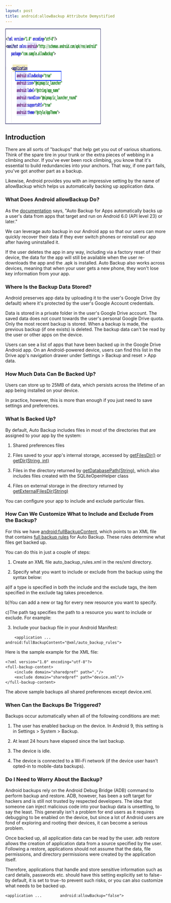 ```yaml
---
layout: post
title: android:allowBackup Attribute Demystified
---
```

<img align="center" width="300" height="300" src="/Images/Article/allow_backup.jpg">

## Introduction

There are all sorts of "backups" that help get you out of various situations. Think of the spare tire in your trunk or the extra pieces of webbing in a climbing anchor. If you've ever been rock climbing, you know that it's essential to build redundancies into your anchors. That way, if one part fails, you've got another part as a backup.

Likewise, Android provides you with an impressive setting by the name of allowBackup which helps us automatically backing up application data.

### What Does Android allowBackup Do?

As the [documentation](https://developer.android.com/guide/topics/data/autobackup) says, "Auto Backup for Apps automatically backs up a user's data from apps that target and run on Android 6.0 (API level 23) or later."<br/>

We can leverage auto backup in our Android app so that our users can more quickly recover their data if they ever switch phones or reinstall our app after having uninstalled it.<br/>

If the user deletes the app in any way, including via a factory reset of their device, the data for the app will still be available when the user re-downloads the app and the .apk is installed. Auto Backup also works across devices, meaning that when your user gets a new phone, they won't lose key information from your app.<br/>


### Where Is the Backup Data Stored?

Android preserves app data by uploading it to the user's Google Drive (by default) where it's protected by the user's Google Account credentials.

Data is stored in a private folder in the user's Google Drive account. The saved data does not count towards the user's personal Google Drive quota. Only the most recent backup is stored. When a backup is made, the previous backup (if one exists) is deleted. The backup data can't be read by the user or other apps on the device.

Users can see a list of apps that have been backed up in the Google Drive Android app. On an Android-powered device, users can find this list in the Drive app's navigation drawer under Settings > Backup and reset > App data.


### How Much Data Can Be Backed Up?

Users can store up to 25MB of data, which persists across the lifetime of an app being installed on your device.

In practice, however, this is more than enough if you just need to save settings and preferences.


### What Is Backed Up?

By default, Auto Backup includes files in most of the directories that are assigned to your app by the system:

1) Shared preferences files

2) Files saved to your app's internal storage, accessed by [getFilesDir()](https://developer.android.com/reference/android/content/Context#getFilesDir()) or [getDir(String, int)](https://developer.android.com/reference/android/content/Context#getDir(java.lang.String,%20int))

3) Files in the directory returned by [getDatabasePath(String)](https://developer.android.com/reference/android/content/Context#getDatabasePath(java.lang.String)), which also includes files created with the SQLiteOpenHelper class

4) Files on external storage in the directory returned by [getExternalFilesDir(String)](https://developer.android.com/reference/android/content/Context#getExternalFilesDir(java.lang.String))

You can configure your app to include and exclude particular files.


### How Can We Customize What to Include and Exclude From the Backup?

For this we have [android:fullBackupContent](https://developer.android.com/guide/topics/manifest/application-element#fullBackupContent), which points to an XML file that contains [full backup rules](https://developer.android.com/guide/topics/data/autobackup) for Auto Backup. These rules determine what files get backed up.

You can do this in just a couple of steps:

1) Create an XML file auto_backup_rules.xml in the res/xml directory.

2) Specify what you want to include or exclude from the backup using the syntax below:

  a)If a type is specified in both the include and the exclude tags, the item specified in the exclude tag takes precedence.

  b)You can add a new <include> or <exclude> tag for every new resource you want to specify.

  c)The path tag specifies the path to a resource you want to include or exclude. For example: <exclude domain="database" path="my_db.db"/>

3) Include your backup file in your Android Manifest:
```
    <application ... android:fullBackupContent="@xml/auto_backup_rules">
```

Here is the sample example for the XML file:
```
<?xml version="1.0" encoding="utf-8"?>
<full-backup-content>
    <include domain="sharedpref" path="."/>
    <exclude domain="sharedpref" path="device.xml"/>
</full-backup-content>
```

The above sample backups all shared preferences except device.xml.

### When Can the Backups Be Triggered?

Backups occur automatically when all of the following conditions are met:

1) The user has enabled backup on the device. In Android 9, this setting is in Settings > System > Backup.

2) At least 24 hours have elapsed since the last backup.

3) The device is idle.

4) The device is connected to a Wi-Fi network (if the device user hasn't opted-in to mobile-data backups).

### Do I Need to Worry About the Backup?

Android backups rely on the Android Debug Bridge (ADB) command to perform backup and restore. ADB, however, has been a soft target for hackers and is still not trusted by respected developers. The idea that someone can inject malicious code into your backup data is unsettling, to say the least. This generally isn't a problem for end users as it requires debugging to be enabled on the device, but since a lot of Android users are fond of exploring and rooting their devices, it can become a serious problem.

Once backed up, all application data can be read by the user. adb restore allows the creation of application data from a source specified by the user. Following a restore, applications should not assume that the data, file permissions, and directory permissions were created by the application itself.

Therefore, applications that handle and store sensitive information such as card details, passwords etc. should have this setting explicitly set to false - by default, it is set to true - to prevent such risks, or you can also customize what needs to be backed up.

```
<application ...        android:allowBackup="false">
```